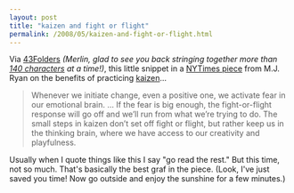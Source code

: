 ```yaml
---
layout: post
title: "kaizen and fight or flight"
permalink: /2008/05/kaizen-and-fight-or-flight.html
---
```


<p>Via <a href="http://www.43folders.com/2008/05/07/43f-links-may-7th">43Folders</a> <em>(Merlin, glad to see you back stringing together more than <a href="http://twitter.com/hotdogsladies">140 characters</a> at a time!)</em>, this little snippet in a <a href="http://www.nytimes.com/2008/05/04/business/04unbox.html">NYTimes piece</a> from M.J. Ryan on the benefits of practicing <a href="http://en.wikipedia.org/wiki/Kaizen">kaizen</a>...</p>

<blockquote>
  <p>Whenever we initiate change, even a positive one, we activate fear in our emotional brain. ... If the fear is big enough, the fight-or-flight response will go off and we’ll run from what we’re trying to do. The small steps in kaizen don’t set off fight or flight, but rather keep us in the thinking brain, where we have access to our creativity and playfulness.</p>
</blockquote>

<p>Usually when I quote things like this I say "go read the rest." But this time, not so much. That's basically the best graf in the piece. (Look, I've just saved you time! Now go outside and enjoy the sunshine for a few minutes.)</p>



